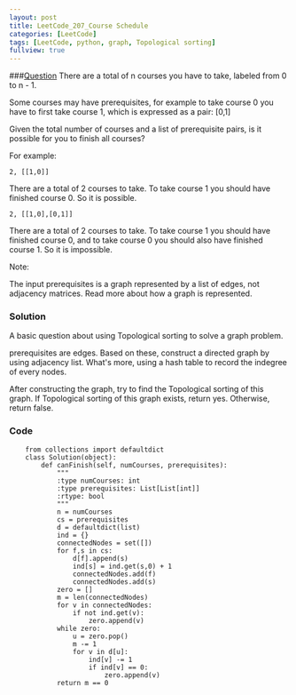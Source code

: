 ```yaml
---
layout: post
title: LeetCode_207_Course Schedule
categories: [LeetCode]
tags: [LeetCode, python, graph, Topological sorting]
fullview: true
---
```

###[Question](https://leetcode.com/problems/course-schedule/)
There are a total of n courses you have to take, labeled from 0 to n - 1.

Some courses may have prerequisites, for example to take course 0 you have to first take course 1, which is expressed as a pair: [0,1]

Given the total number of courses and a list of prerequisite pairs, is it possible for you to finish all courses?

For example:

	2, [[1,0]]

There are a total of 2 courses to take. To take course 1 you should have finished course 0. So it is possible.

	2, [[1,0],[0,1]]

There are a total of 2 courses to take. To take course 1 you should have finished course 0, and to take course 0 you should also have finished course 1. So it is impossible.

Note:

The input prerequisites is a graph represented by a list of edges, not adjacency matrices. Read more about how a graph is represented.

### Solution
A basic question about using Topological sorting to solve a graph problem.

prerequisites are edges. Based on these, construct a directed graph by using adjacency list. What's more, using a hash table to record the indegree of every nodes. 

After constructing the graph, try to find the Topological sorting of this graph. If Topological sorting of this graph exists, return yes. Otherwise, return false.          
           
### Code

```
	from collections import defaultdict
    class Solution(object):
        def canFinish(self, numCourses, prerequisites):
            """
            :type numCourses: int
            :type prerequisites: List[List[int]]
            :rtype: bool
            """
            n = numCourses
            cs = prerequisites
            d = defaultdict(list)
            ind = {}
            connectedNodes = set([])
            for f,s in cs:
                d[f].append(s)
                ind[s] = ind.get(s,0) + 1
                connectedNodes.add(f)
                connectedNodes.add(s)
            zero = []
            m = len(connectedNodes)
            for v in connectedNodes:
                if not ind.get(v):
                    zero.append(v)
            while zero:
                u = zero.pop()
                m -= 1
                for v in d[u]:
                    ind[v] -= 1
                    if ind[v] == 0:
                        zero.append(v)
            return m == 0     
 ```
 
